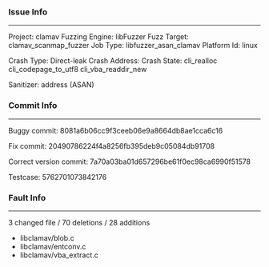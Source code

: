 ### Issue Info

------------
Project: clamav
Fuzzing Engine: libFuzzer
Fuzz Target: clamav_scanmap_fuzzer
Job Type: libfuzzer_asan_clamav
Platform Id: linux

Crash Type: Direct-leak
Crash Address: 
Crash State:
  cli_realloc
  cli_codepage_to_utf8
  cli_vba_readdir_new
  
Sanitizer: address (ASAN)

### Commit Info

---------

Buggy commit: 8081a6b06cc9f3ceeb06e9a8664db8ae1cca6c16 

Fix commit: 20490786224f4a8256fb395deb9c05084db91708 
 
Correct version commit: 7a70a03ba01d657296be61f0ec98ca6990f51578 

Testcase: 5762701073842176



### Fault Info

-----------------

3 changed file / 70 deletions / 28 additions 

- libclamav/blob.c
- libclamav/entconv.c
- libclamav/vba_extract.c

